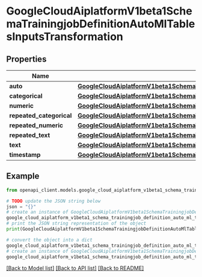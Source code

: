 # GoogleCloudAiplatformV1beta1SchemaTrainingjobDefinitionAutoMlTablesInputsTransformation


## Properties

Name | Type | Description | Notes
------------ | ------------- | ------------- | -------------
**auto** | [**GoogleCloudAiplatformV1beta1SchemaTrainingjobDefinitionAutoMlTablesInputsTransformationAutoTransformation**](GoogleCloudAiplatformV1beta1SchemaTrainingjobDefinitionAutoMlTablesInputsTransformationAutoTransformation.md) |  | [optional] 
**categorical** | [**GoogleCloudAiplatformV1beta1SchemaTrainingjobDefinitionAutoMlTablesInputsTransformationCategoricalTransformation**](GoogleCloudAiplatformV1beta1SchemaTrainingjobDefinitionAutoMlTablesInputsTransformationCategoricalTransformation.md) |  | [optional] 
**numeric** | [**GoogleCloudAiplatformV1beta1SchemaTrainingjobDefinitionAutoMlTablesInputsTransformationNumericTransformation**](GoogleCloudAiplatformV1beta1SchemaTrainingjobDefinitionAutoMlTablesInputsTransformationNumericTransformation.md) |  | [optional] 
**repeated_categorical** | [**GoogleCloudAiplatformV1beta1SchemaTrainingjobDefinitionAutoMlTablesInputsTransformationCategoricalArrayTransformation**](GoogleCloudAiplatformV1beta1SchemaTrainingjobDefinitionAutoMlTablesInputsTransformationCategoricalArrayTransformation.md) |  | [optional] 
**repeated_numeric** | [**GoogleCloudAiplatformV1beta1SchemaTrainingjobDefinitionAutoMlTablesInputsTransformationNumericArrayTransformation**](GoogleCloudAiplatformV1beta1SchemaTrainingjobDefinitionAutoMlTablesInputsTransformationNumericArrayTransformation.md) |  | [optional] 
**repeated_text** | [**GoogleCloudAiplatformV1beta1SchemaTrainingjobDefinitionAutoMlTablesInputsTransformationTextArrayTransformation**](GoogleCloudAiplatformV1beta1SchemaTrainingjobDefinitionAutoMlTablesInputsTransformationTextArrayTransformation.md) |  | [optional] 
**text** | [**GoogleCloudAiplatformV1beta1SchemaTrainingjobDefinitionAutoMlTablesInputsTransformationTextTransformation**](GoogleCloudAiplatformV1beta1SchemaTrainingjobDefinitionAutoMlTablesInputsTransformationTextTransformation.md) |  | [optional] 
**timestamp** | [**GoogleCloudAiplatformV1beta1SchemaTrainingjobDefinitionAutoMlTablesInputsTransformationTimestampTransformation**](GoogleCloudAiplatformV1beta1SchemaTrainingjobDefinitionAutoMlTablesInputsTransformationTimestampTransformation.md) |  | [optional] 

## Example

```python
from openapi_client.models.google_cloud_aiplatform_v1beta1_schema_trainingjob_definition_auto_ml_tables_inputs_transformation import GoogleCloudAiplatformV1beta1SchemaTrainingjobDefinitionAutoMlTablesInputsTransformation

# TODO update the JSON string below
json = "{}"
# create an instance of GoogleCloudAiplatformV1beta1SchemaTrainingjobDefinitionAutoMlTablesInputsTransformation from a JSON string
google_cloud_aiplatform_v1beta1_schema_trainingjob_definition_auto_ml_tables_inputs_transformation_instance = GoogleCloudAiplatformV1beta1SchemaTrainingjobDefinitionAutoMlTablesInputsTransformation.from_json(json)
# print the JSON string representation of the object
print(GoogleCloudAiplatformV1beta1SchemaTrainingjobDefinitionAutoMlTablesInputsTransformation.to_json())

# convert the object into a dict
google_cloud_aiplatform_v1beta1_schema_trainingjob_definition_auto_ml_tables_inputs_transformation_dict = google_cloud_aiplatform_v1beta1_schema_trainingjob_definition_auto_ml_tables_inputs_transformation_instance.to_dict()
# create an instance of GoogleCloudAiplatformV1beta1SchemaTrainingjobDefinitionAutoMlTablesInputsTransformation from a dict
google_cloud_aiplatform_v1beta1_schema_trainingjob_definition_auto_ml_tables_inputs_transformation_from_dict = GoogleCloudAiplatformV1beta1SchemaTrainingjobDefinitionAutoMlTablesInputsTransformation.from_dict(google_cloud_aiplatform_v1beta1_schema_trainingjob_definition_auto_ml_tables_inputs_transformation_dict)
```
[[Back to Model list]](../README.md#documentation-for-models) [[Back to API list]](../README.md#documentation-for-api-endpoints) [[Back to README]](../README.md)


